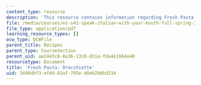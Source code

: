 ```yaml
---
content_type: resource
description: 'This resource contains information regarding Fresh Pasta: Orecchiette.'
file: /media/courses/es-s41-speak-italian-with-your-mouth-full-spring-2012/3446dbf3efdd83af705ed8eb2b6bd334_MITES_S41S12_recipe_13b.pdf
file_type: application/pdf
learning_resource_types: []
ocw_type: OCWFile
parent_title: Recipes
parent_type: CourseSection
parent_uid: aa2443c8-8a36-13c0-d31a-fda4e1664e48
resourcetype: Document
title: 'Fresh Pasta: Orecchiette'
uid: 3446dbf3-efdd-83af-705e-d8eb2b6bd334
---
```

